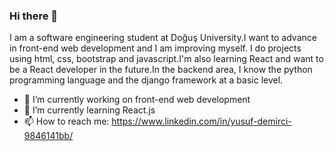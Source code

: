 ### Hi there 👋

I am a software engineering student at Doğuş University.I want to advance in front-end web development and I am improving myself.
I do projects using html, css, bootstrap and javascript.I'm also learning React and want to be a React developer in the future.In the backend area, I know the python programming language and the django framework at a basic level.

- 🔭 I’m currently working on front-end web development
- 🌱 I’m currently learning React.js
- 📫 How to reach me: https://www.linkedin.com/in/yusuf-demirci-9846141bb/


